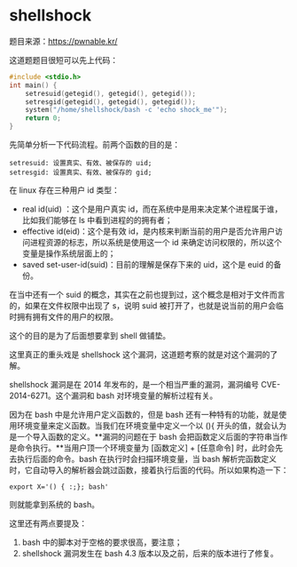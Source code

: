 # shellshock

题目来源：https://pwnable.kr/

这道题题目很短可以先上代码：

```c
#include <stdio.h>
int main() {
	setresuid(getegid(), getegid(), getegid());
	setresgid(getegid(), getegid(), getegid());
	system("/home/shellshock/bash -c 'echo shock_me'");
	return 0;
}
```

先简单分析一下代码流程。前两个函数的目的是：

```
setresuid: 设置真实、有效、被保存的 uid;
setresgid: 设置真实、有效、被保存的 gid;
```

在 linux 存在三种用户 id 类型：

* real id(uid) ：这个是用户真实 id，而在系统中是用来决定某个进程属于谁，比如我们能够在 ls 中看到进程的的拥有者；
* effective id(eid)：这个是有效 id，是内核来判断当前的用户是否允许用户访问进程资源的标志，所以系统是使用这一个 id 来确定访问权限的，所以这个变量是操作系统层面上的；
* saved set-user-id(suid)：目前的理解是保存下来的 uid，这个是 euid 的备份。

在当中还有一个 suid 的概念，其实在之前也提到过，这个概念是相对于文件而言的，如果在文件权限中出现了 s，说明 suid 被打开了，也就是说当前的用户会临时拥有拥有文件的用户的权限。

这个的目的是为了后面想要拿到 shell 做铺垫。

这里真正的重头戏是 shellshock 这个漏洞，这道题考察的就是对这个漏洞的了解。

shellshock 漏洞是在 2014 年发布的，是一个相当严重的漏洞，漏洞编号 CVE-2014-6271。这个漏洞和 bash 对环境变量的解析过程有关。

因为在 bash 中是允许用户定义函数的，但是 bash 还有一种特有的功能，就是使用环境变量来定义函数。当我们在环境变量中定义一个以 (){ 开头的值，就会认为是一个导入函数的定义。**漏洞的问题在于 bash 会把函数定义后面的字符串当作是命令执行。**当用户顶一个环境变量为 [函数定义] + [任意命令] 时，此时会先去执行后面的命令。bash 在执行时会扫描环境变量，当 bash 解析完函数定义时，它自动导入的解析器会跳过函数，接着执行后面的代码。所以如果构造一下：

```
export X='() { :;}; bash'
```

则就能拿到系统的 bash。

这里还有两点要提及：

1. bash 中的脚本对于空格的要求很高，要注意；
2. shellshock 漏洞发生在 bash 4.3 版本以及之前，后来的版本进行了修复。